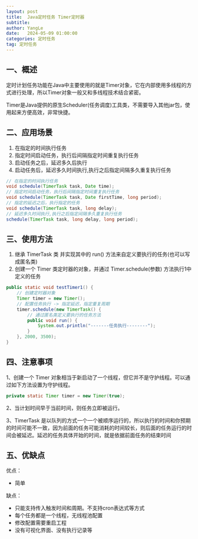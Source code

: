 ```yaml
---
layout: post
title:  Java定时任务 Timer定时器
subtitle:
author: YangLe
date:   2024-05-09 01:00:00
categories: 定时任务
tag: 定时任务
---
```




## 一、概述

定时计划任务功能在Java中主要使用的就是Timer对象，它在内部使用多线程的方式进行处理，所以Timer对象一般又和多线程技术结合紧密。

Timer是Java提供的原生Scheduler(任务调度)工具类，不需要导入其他jar包，使用起来方便高效，非常快捷。



## 二、应用场景

1. 在指定的时间执行任务
2. 指定时间启动任务，执行后间隔指定时间重复执行任务
3. 启动任务之后，延迟多久后执行
4. 启动任务后，延迟多久时间执行,执行之后指定间隔多久重复执行任务

```java
// 在指定的时间执行任务
void schedule(TimerTask task, Date time);
// 指定时间启动任务，执行后间隔指定时间重复执行任务
void schedule(TimerTask task, Date firstTime, long period);
// 指定的延迟之后，执行指定的任务
void schedule(TimerTask task, long delay);
// 延迟多久时间执行,执行之后指定间隔多久重复执行任务
schedule(TimerTask task, long delay, long period);
```

## 三、使用方法

1. 继承 TimerTask 类 并实现其中的 run() 方法来自定义要执行的任务(也可以写成匿名类)
2. 创建一个 Timer 类定时器的对象，并通过 Timer.schedule(参数) 方法执行1中定义的任务

```java
public static void testTimer1() {
    // 创建定时器对象
    Timer timer = new Timer();
    // 配置任务执行 -> 指定延迟，指定重复周期
    timer.schedule(new TimerTask() {
        // 通过匿名类定义要执行的任务方法
	    public void run() {
	    	System.out.println("-------任务执行--------");
	    }
    }, 2000, 3500);
}
```



## 四、注意事项

1、创建一个 Timer 对象相当于新启动了一个线程，但它并不是守护线程。可以通过如下方法设置为守护线程。

```java
private static Timer timer = new Timer(true);
```

2、当计划时间早于当前时间，则任务立即被运行。

3、TimerTask 是以队列的方式一个一个被顺序运行的，所以执行的时间和你预期的时间可能不一致，因为前面的任务可能消耗的时间较长，则后面的任务运行的时间会被延迟。延迟的任务具体开始的时间，就是依据前面任务的结束时间

## 五、优缺点

优点：

- 简单

缺点：

- 只能支持传入触发时间和周期。不支持cron表达式等方式
- 每个任务都是一个线程，无线程池配置
- 修改配置需要重启工程
- 没有可视化界面、没有执行记录等